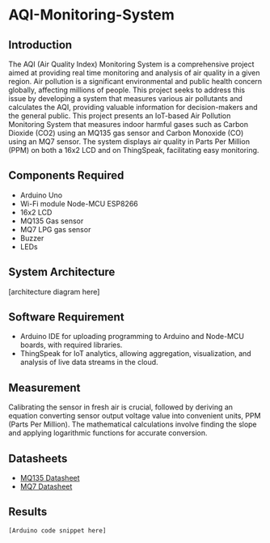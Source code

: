 # AQI-Monitoring-System

## Introduction
The AQI (Air Quality Index) Monitoring System is a comprehensive project aimed at providing real
time monitoring and analysis of air quality in a given region. Air pollution is a significant
 environmental and public health concern globally, affecting millions of people. This project seeks to
 address this issue by developing a system that measures various air pollutants and calculates the
 AQI, providing valuable information for decision-makers and the general public.
This project presents an IoT-based Air Pollution Monitoring System that measures indoor harmful gases such as Carbon Dioxide (CO2) using an MQ135 gas sensor and Carbon Monoxide (CO) using an MQ7 sensor. The system displays air quality in Parts Per Million (PPM) on both a 16x2 LCD and on ThingSpeak, facilitating easy monitoring.

## Components Required
- Arduino Uno
- Wi-Fi module Node-MCU ESP8266
- 16x2 LCD
- MQ135 Gas sensor
- MQ7 LPG gas sensor
- Buzzer
- LEDs

## System Architecture
[architecture diagram here]

## Software Requirement
- Arduino IDE for uploading programming to Arduino and Node-MCU boards, with required libraries.
- ThingSpeak for IoT analytics, allowing aggregation, visualization, and analysis of live data streams in the cloud.

## Measurement
Calibrating the sensor in fresh air is crucial, followed by deriving an equation converting sensor output voltage value into convenient units, PPM (Parts Per Million). The mathematical calculations involve finding the slope and applying logarithmic functions for accurate conversion.

## Datasheets
- [MQ135 Datasheet](link-to-datasheet)
- [MQ7 Datasheet](link-to-datasheet)

## Results
```arduino
[Arduino code snippet here]
